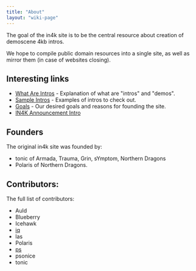 ```yaml
---
title: "About"
layout: "wiki-page"
---
```


The goal of the in4k site is to be the central resource about creation of demoscene 4kb intros.

We hope to compile public domain resources into a single site, as well as mirror them (in case of websites closing).

## Interesting links

* [What Are Intros](what-are-intros) - Explanation of what are "intros" and "demos".
* [Sample Intros](sample-intros) - Examples of intros to check out.
* [Goals](goals) - Our desired goals and reasons for founding the site.
* [IN4K Announcement Intro](http://in4k.untergrund.net/files/in4k_ai.zip)

## Founders

The original in4k site was founded by:

* tonic of Armada, Trauma, Grin, sYmptom, Northern Dragons
* Polaris of Northern Dragons.

## Contributors:

The full list of contributors:

* Auld
* Blueberry
* Icehawk
* [iq](http://www.iquilezles.org/)
* las
* Polaris
* [ps](http://tpolm.org/~ps)
* psonice
* tonic
